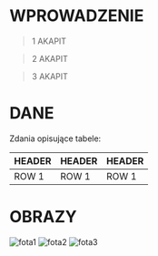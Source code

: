 # WPROWADZENIE
> 1 AKAPIT 

> 2 AKAPIT

> 3 AKAPIT

# DANE 
Zdania opisujące tabele: 

| HEADER | HEADER | HEADER |
|--------|--------|--------|
| ROW 1  |  ROW 1 | ROW 1  |

# OBRAZY
![fota1](https://www.shutterstock.com/shutterstock/photos/2290222425/display_1500/stock-photo-side-view-of-an-elephant-blowing-sand-2290222425.jpg)
![fota2](https://www.shutterstock.com/shutterstock/photos/2290222425/display_1500/stock-photo-side-view-of-an-elephant-blowing-sand-2290222425.jpg)
![fota3](https://www.shutterstock.com/shutterstock/photos/2290222425/display_1500/stock-photo-side-view-of-an-elephant-blowing-sand-2290222425.jpg)